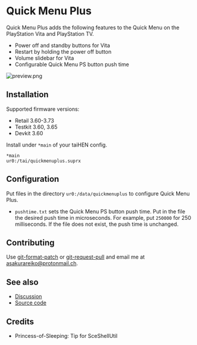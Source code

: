 # Quick Menu Plus

Quick Menu Plus adds the following features to the Quick Menu on the PlayStation Vita and PlayStation TV.

- Power off and standby buttons for Vita
- Restart by holding the power off button
- Volume slidebar for Vita
- Configurable Quick Menu PS button push time

![preview.png](https://git.shotatoshounenwachigau.moe/vita/quickmenuplus/plain/preview-small.png?h=assets)

## Installation

Supported firmware versions:

- Retail 3.60-3.73
- Testkit 3.60, 3.65
- Devkit 3.60

Install under `*main` of your taiHEN config.

```
*main
ur0:/tai/quickmenuplus.suprx
```

## Configuration

Put files in the directory `ur0:/data/quickmenuplus` to configure Quick Menu Plus.

- `pushtime.txt` sets the Quick Menu PS button push time. Put in the file the desired push time in microseconds. For example, put `250000` for 250 milliseconds. If the file does not exist, the push time is unchanged.

## Contributing

Use [git-format-patch](https://www.git-scm.com/docs/git-format-patch) or [git-request-pull](https://www.git-scm.com/docs/git-request-pull) and email me at <asakurareiko@protonmail.ch>.

## See also

- [Discussion](https://forum.devchroma.nl/index.php/topic,78.0.html)
- [Source code](https://git.shotatoshounenwachigau.moe/vita/quickmenuplus)

## Credits

- Princess-of-Sleeping: Tip for SceShellUtil
